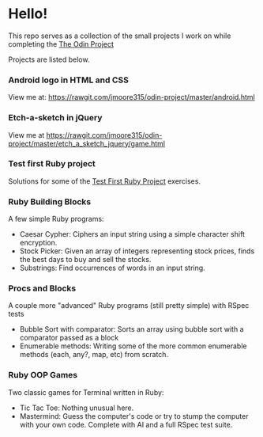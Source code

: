<h1>
	Hello!
</h1>
<p>This repo serves as a collection of the small projects I work on while completing the <a href="http://www.theodinproject.com/">The Odin Project</a></p>
<p>Projects are listed below.</p>
<h3>Android logo in HTML and CSS</h3>
<p>View me at: <a href="https://rawgit.com/jmoore315/odin-project/master/android.html">https://rawgit.com/jmoore315/odin-project/master/android.html</a></p>
<h3>Etch-a-sketch in jQuery</h3>
<p>View me at <a href="https://rawgit.com/jmoore315/odin-project/master/etch_a_sketch_jquery/game.html">https://rawgit.com/jmoore315/odin-project/master/etch_a_sketch_jquery/game.html</a></p>
<h3>Test first Ruby project</h3>
<p>Solutions for some of the <a href="http://testfirst.org/learn_ruby">Test First Ruby Project</a> exercises.</p>
<p></p>
<h3>Ruby Building Blocks</h3>
<p>A few simple Ruby programs:</p>
<ul>
	<li>Caesar Cypher: Ciphers an input string using a simple character shift encryption.</li>
	<li>Stock Picker: Given an array of integers representing stock prices, finds the best days to buy and sell the stocks.</li>
	<li>Substrings: Find occurrences of words in an input string.</li>
</ul>
<h3>Procs and Blocks</h3>
<p>A couple more "advanced" Ruby programs (still pretty simple) with RSpec tests</p>
<ul>
	<li>Bubble Sort with comparator: Sorts an array using bubble sort with a comparator passed as a block</li>
	<li>Enumerable methods: Writing some of the more common enumerable methods (each, any?, map, etc) from scratch.</li>
</ul>
<h3>Ruby OOP Games</h3>
<p>Two classic games for Terminal written in Ruby:</p>
<ul>
	<li>Tic Tac Toe: Nothing unusual here.</li>
	<li>Mastermind: Guess the computer's code or try to stump the computer with your own code. Complete with AI and a full RSpec test suite.</li>
</ul>


